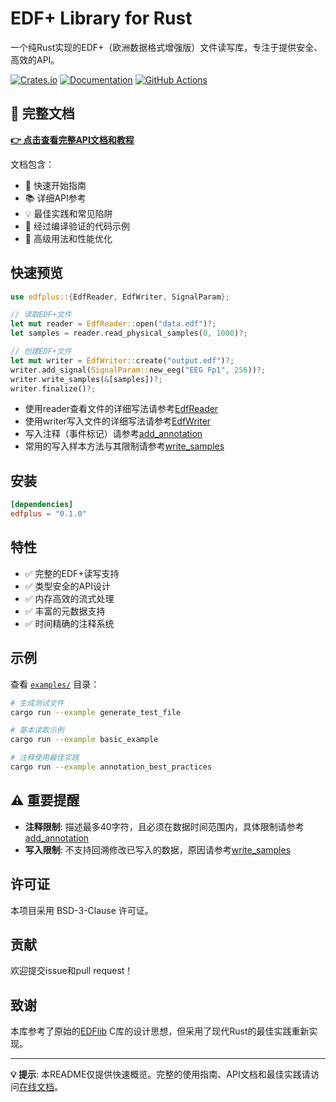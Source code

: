 # EDF+ Library for Rust

一个纯Rust实现的EDF+（欧洲数据格式增强版）文件读写库，专注于提供安全、高效的API。

[![Crates.io](https://img.shields.io/crates/v/edfplus.svg)](https://crates.io/crates/edfplus)
[![Documentation](https://docs.rs/edfplus/badge.svg)](https://2986002971.github.io/edfplus/edfplus/)
[![GitHub Actions](https://github.com/2986002971/edfplus/workflows/CI/badge.svg)](https://github.com/2986002971/edfplus/actions)

## 📖 完整文档

**[👉 点击查看完整API文档和教程](https://2986002971.github.io/edfplus/edfplus/)**

文档包含：
- 🚀 快速开始指南
- 📚 详细API参考
- 💡 最佳实践和常见陷阱
- 🧪 经过编译验证的代码示例
- 🔧 高级用法和性能优化

## 快速预览

```rust
use edfplus::{EdfReader, EdfWriter, SignalParam};

// 读取EDF+文件
let mut reader = EdfReader::open("data.edf")?;
let samples = reader.read_physical_samples(0, 1000)?;

// 创建EDF+文件
let mut writer = EdfWriter::create("output.edf")?;
writer.add_signal(SignalParam::new_eeg("EEG Fp1", 256))?;
writer.write_samples(&[samples])?;
writer.finalize()?;
```
- 使用reader查看文件的详细写法请参考[EdfReader](https://2986002971.github.io/edfplus/edfplus/reader/struct.EdfReader.html)
- 使用writer写入文件的详细写法请参考[EdfWriter](https://2986002971.github.io/edfplus/edfplus/writer/struct.EdfWriter.html)
- 写入注释（事件标记）请参考[add_annotation](https://2986002971.github.io/edfplus/edfplus/writer/struct.EdfWriter.html#method.add_annotation)
- 常用的写入样本方法与其限制请参考[write_samples](https://2986002971.github.io/edfplus/edfplus/writer/struct.EdfWriter.html#method.write_samples)

## 安装

```toml
[dependencies]
edfplus = "0.1.0"
```

## 特性

- ✅ 完整的EDF+读写支持
- ✅ 类型安全的API设计  
- ✅ 内存高效的流式处理
- ✅ 丰富的元数据支持
- ✅ 时间精确的注释系统

## 示例

查看 [`examples/`](examples/) 目录：

```bash
# 生成测试文件
cargo run --example generate_test_file

# 基本读取示例
cargo run --example basic_example

# 注释使用最佳实践
cargo run --example annotation_best_practices
```

## ⚠️ 重要提醒

- **注释限制**: 描述最多40字符，且必须在数据时间范围内，具体限制请参考[add_annotation](https://2986002971.github.io/edfplus/edfplus/writer/struct.EdfWriter.html#method.add_annotation)
- **写入限制**: 不支持回溯修改已写入的数据，原因请参考[write_samples](https://2986002971.github.io/edfplus/edfplus/writer/struct.EdfWriter.html#method.write_samples)


## 许可证

本项目采用 BSD-3-Clause 许可证。

## 贡献

欢迎提交issue和pull request！

## 致谢

本库参考了原始的[EDFlib](https://gitlab.com/Teuniz/EDFlib) C库的设计思想，但采用了现代Rust的最佳实践重新实现。

---

**💡 提示**: 本README仅提供快速概览。完整的使用指南、API文档和最佳实践请访问[在线文档](https://2986002971.github.io/edfplus/edfplus/)。